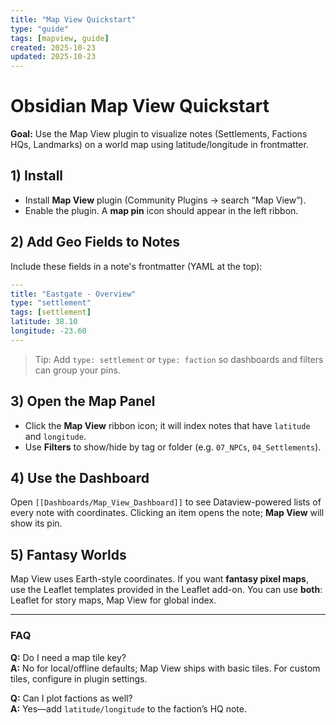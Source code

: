 ```yaml
---
title: "Map View Quickstart"
type: "guide"
tags: [mapview, guide]
created: 2025-10-23
updated: 2025-10-23
---
```


# Obsidian **Map View** Quickstart

**Goal:** Use the Map View plugin to visualize notes (Settlements, Factions HQs, Landmarks) on a world map using latitude/longitude in frontmatter.

## 1) Install
- Install **Map View** plugin (Community Plugins → search “Map View”).
- Enable the plugin. A **map pin** icon should appear in the left ribbon.

## 2) Add Geo Fields to Notes
Include these fields in a note's frontmatter (YAML at the top):

```yaml
---
title: "Eastgate - Overview"
type: "settlement"
tags: [settlement]
latitude: 38.10
longitude: -23.60
---
```

> Tip: Add `type: settlement` or `type: faction` so dashboards and filters can group your pins.

## 3) Open the Map Panel
- Click the **Map View** ribbon icon; it will index notes that have `latitude` and `longitude`.
- Use **Filters** to show/hide by tag or folder (e.g. `07_NPCs`, `04_Settlements`).

## 4) Use the Dashboard
Open `[[Dashboards/Map_View_Dashboard]]` to see Dataview-powered lists of every note with coordinates. Clicking an item opens the note; **Map View** will show its pin.

## 5) Fantasy Worlds
Map View uses Earth-style coordinates. If you want **fantasy pixel maps**, use the Leaflet templates provided in the Leaflet add-on. You can use **both**: Leaflet for story maps, Map View for global index.

---

### FAQ
**Q:** Do I need a map tile key?  
**A:** No for local/offline defaults; Map View ships with basic tiles. For custom tiles, configure in plugin settings.

**Q:** Can I plot factions as well?  
**A:** Yes—add `latitude/longitude` to the faction’s HQ note.
